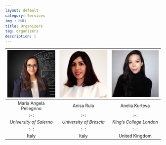 ```yaml
---
layout: default
category: Services
img : NULL
title: Organizers
tag: organizers
description: |
---
```


|<img class="organizers" src="assets/mariaangela-pellegrino.jpg" width="200">|<img class="organizers" src="assets/anisa-rula.jpeg" width="200">|<img class="organizers" src="assets/anelia-kurteva.jpeg" width="200">|
|:-:|:-:|:-:|
|Maria Angela Pellegrino|Anisa Rula|Anelia Kurteva|
|:-:|:-:|:-:|
|<em>University of Salerno</em>|<em>University of Brescia</em>|<em>King’s College London</em>||
|:-:|:-:|:-:|
|Italy|Italy|United Kingdom|

